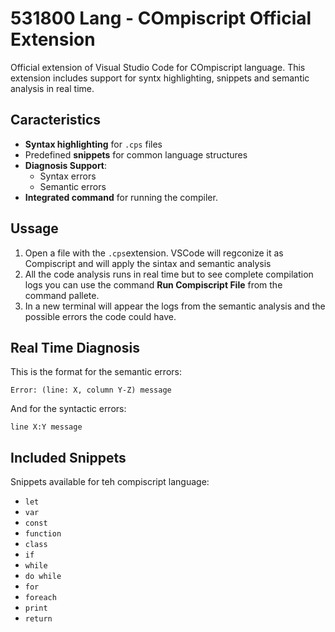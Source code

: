 # 531800 Lang - COmpiscript Official Extension

Official extension of Visual Studio Code for COmpiscript language. This extension includes support for syntx highlighting, snippets and semantic analysis in real time.

## Caracteristics
- **Syntax highlighting** for `.cps` files
- Predefined **snippets** for common language structures
- **Diagnosis Support**:
  - Syntax errors
  - Semantic errors
- **Integrated command** for running the compiler.

## Ussage
1. Open a file with the `.cps`extension. VSCode will regconize it as Compiscript and will apply the sintax and semantic analysis
2. All the code analysis runs in real time but to see complete compilation logs you can use the command **Run Compiscript File** from the command pallete.
3. In a new terminal will appear the logs from the semantic analysis and the possible errors the code could have.

## Real Time Diagnosis

This is the format for the semantic errors:
```
Error: (line: X, column Y-Z) message
```
And for the syntactic errors:
```
line X:Y message
```

## Included Snippets
Snippets available for teh compiscript language:
- `let`
- `var`
- `const`
- `function`
- `class` 
- `if`
- `while`
- `do while` 
- `for`
- `foreach`
- `print`
- `return`

